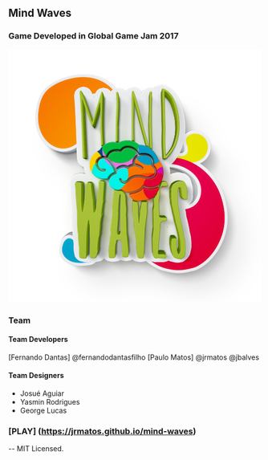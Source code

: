 ## Mind Waves

### Game Developed in Global Game Jam 2017

![GitHub Logo](/sprites/Banner.png)

### Team

#### Team Developers

  [Fernando Dantas] @fernandodantasfilho
  [Paulo Matos] @jrmatos
  @jbalves
  
#### Team Designers

  * Josué Aguiar
  * Yasmin Rodrigues
  * George Lucas
  
### [PLAY] (https://jrmatos.github.io/mind-waves)

--
MIT Licensed.
